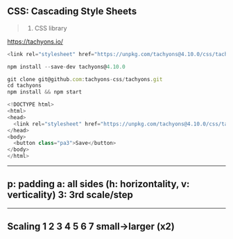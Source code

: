 
## CSS: Cascading Style Sheets
>1. CSS library

https://tachyons.io/

```js
<link rel="stylesheet" href="https://unpkg.com/tachyons@4.10.0/css/tachyons.min.css"/>
```
```js
npm install --save-dev tachyons@4.10.0
```
```js
git clone git@github.com:tachyons-css/tachyons.git
cd tachyons
npm install && npm start
```
```js
<!DOCTYPE html>
<html>
<head>
  <link rel="stylesheet" href="https://unpkg.com/tachyons@4.10.0/css/tachyons.min.css"/>
</head>
<body>
  <button class="pa3">Save</button>
</body>
</html>
```
---
p: padding
a: all sides (h: horizontality, v: verticality)
3: 3rd scale/step
---

---
Scaling
1 2 3 4 5 6 7
small->larger (x2)
---



